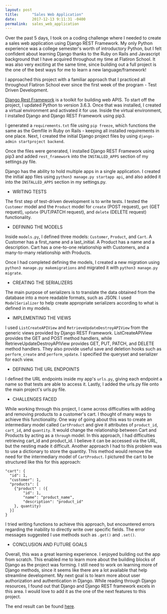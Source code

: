 ```yaml
---
layout: post
title:      "Sales Web Application"
date:       2017-12-13 9:11:31 -0400
permalink:  sales_web_application
---
```



Over the past 5 days, I took on a coding challenge where I needed to create a sales web application using Django REST Framework. My only Python experience was a college semester's worth of introductory Python, but I felt confident about learning Django thanks to the Ruby on Rails and Javascript background that I have acquired throughout my time at Flatiron School. It was also very exciting at the same time, since building out a full project is the one of the best ways for me to learn a new language/framework!

I approached this project with a familiar approach that I practiced all throughout Flatiron School ever since the first week of the program - Test Driven Development.

[Django Rest Framework](https://github.com/encode/django-rest-framework) is a toolkit for building web APIS. To start off the project, I updated Python to version 3.6.3. Once that was installed, I created a virtual environment and activated it for use. Inside the virtual environment, I installed Django and Django REST Framework using pip3.

I generated a `requirements.txt` file using `pip freeze`, which functions the same as the Gemfile in Ruby on Rails - keeping all installed requirements in one place. Next, I created the initial Django project files by using `django-admin startproject backend`.

Once the files were generated, I installed Django REST Framework using pip3 and added `rest_framework` into the `INSTALLED_APPS` section of my settings.py file.

Django has the ability to hold multiple apps in a single application. I created the initial app files using `python3 manage.py startapp api`, and also added it into the `INSTALLED_APPS` section in my settings.py.

- WRITING TESTS

The first step of test-driven development is to write tests. I tested the `Customer` model and the `Product` model for `create` (POST request), `get` (GET request), `update` (PUT/PATCH request), and `delete` (DELETE request) functionality.


- DEFINING THE MODELS

Inside `models.py`, I defined three models: `Customer`, `Product`, and `Cart`. A Customer has a first_name and a last_initial. A Product has a name and a description. Cart has a one-to-one relationship with Customers, and a many-to-many relationship with Products.

Once I had completed defining the models, I created a new migration using `python3 manage.py makemigrations` and migrated it with `python3 manage.py migrate`. 

- CREATING THE SERIALIZERS

The main purpose of serializers is to translate the data obtained from the database into a more readable formats, such as JSON. I used `ModelSerializer` to help create appropriate serializers according to what is defined in my models.

- IMPLEMENTING THE VIEWS

I used `ListCreateAPIView` and `RetrieveUpdateDestroyAPIView` from the generic views provided by Django REST Framework. ListCreateAPIView provides the GET and POST method handlers, while RetrieveUpdateDestroyAPIView provides GET, PUT, PATCH, and DELETE method handlers. They also provide useful save and deletion hooks such as `perform_create` and `perform_update`. I specified the queryset and serializer for each view.

- DEFINING THE URL ENDPOINTS

I defined the URL endpoints inside my app's `urls.py`, giving each endpoint a name so that tests are able to access it. Lastly, I added the urls.py file onto the main project's urls.py file.

- CHALLENGES FACED

While working through this project, I came across difficulties with adding and removing products to a customer's cart. I thought of many ways to achieve this functionality. One way of going about this was to create an intermediary model called `CartProduct` and give it attributes of `product_id`, `cart_id`, and `quantity`. It would change the relationship between Cart and Products by acting as a `through` model. In this approach, I had difficulties retrieving cart_id and product_id. I believe it can be accessed via the URL, but the nesting made it difficult. Another approach I had to this problem was to use a dictionary to store the quantity. This method would remove the need for the intermediary model of `CartProduct`. I pictured the cart to be structured like this for this approach:

```
"cart": {
  "id": 1,
  "customer": 1,
  "products": [
    {"product" : ({
        "id": 1,
        "name": "product_name",
        "description": "product_id"
    }, quantity)
  }]
}
```

I tried writing functions to achieve this approach, but encountered errors regarding the inability to directly write over specific fields. The error messages suggested I use methods such as `.get()` and `.set()`.

- CONCLUSION AND FUTURE GOALS

Overall, this was a great learning experience. I enjoyed building out the app from scratch. This enabled me to learn more about the building blocks of Django as the project was forming. I still need to work on learning more of Django methods, since it seems like there are a lot available that help streamline development. My next goal is to learn more about user authorization and authentication in Django. While reading through Django resources, I found out that Django and Django REST framework excels in this area. I would love to add it as the one of the next features to this project.

The end result can be found [here](https://github.com/krishl/sales_api).
